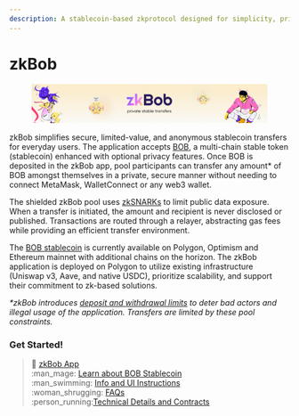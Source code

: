 ```yaml
---
description: A stablecoin-based zkprotocol designed for simplicity, privacy and utility.
---
```


# zkBob

<figure><img src=".gitbook/assets/readme2.jpg" alt=""><figcaption></figcaption></figure>

zkBob simplifies secure, limited-value, and anonymous stablecoin transfers for everyday users. The application accepts [BOB](broken-reference), a multi-chain stable token (stablecoin) enhanced with optional privacy features. Once BOB is deposited in the zkBob app, pool participants can transfer any amount\* of BOB amongst themselves in a private, secure manner without needing to connect MetaMask, WalletConnect or any web3 wallet.

The shielded zkBob pool uses [zkSNARKs](implementation/zksnarks-and-circuits/) to limit public data exposure. When a transfer is initiated, the amount and recipient is never disclosed or published. Transactions are routed through a relayer, abstracting gas fees while providing an efficient transfer environment.&#x20;

The [BOB stablecoin](bob-stablecoin/bob-details.md) is currently available on Polygon, Optimism and Ethereum mainnet with additional chains on the horizon. The zkBob application is deployed on Polygon to utilize existing infrastructure (Uniswap v3, Aave, and native USDC), prioritize scalability, and support their commitment to zk-based solutions.

_\*zkBob introduces_ [_deposit and withdrawal limits_](zkbob-overview/deposit-and-withdrawal-limits.md) _to deter bad actors and illegal usage of the application. Transfers are limited by these pool constraints._&#x20;

### Get Started!

> :man: [zkBob App](https://app.zkbob.com/)\
> :man\_mage: [Learn about BOB Stablecoin](broken-reference)\
> :man\_swimming: [Info and UI Instructions](zkbob-app/zkbob-app.md)\
> :woman\_shrugging: [FAQs](zkbob-overview/faq.md)\
> :person\_running:[Technical Details and Contracts](broken-reference)


